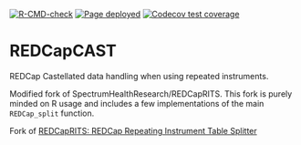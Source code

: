 <!-- badges: start -->
[![R-CMD-check](https://github.com/agdamsbo/REDCapCAST/actions/workflows/R-CMD-check.yaml/badge.svg)](https://github.com/agdamsbo/REDCapCAST/actions/workflows/R-CMD-check.yaml)
[![Page deployed](https://github.com/agdamsbo/REDCapCAST/actions/workflows/pages/pages-build-deployment/badge.svg)](https://github.com/agdamsbo/REDCapCAST/actions/workflows/pages/pages-build-deployment)
[![Codecov test coverage](https://codecov.io/gh/agdamsbo/REDCapCAST/branch/master/graph/badge.svg)](https://app.codecov.io/gh/agdamsbo/REDCapCAST?branch=master)
<!-- badges: end -->

# REDCapCAST
REDCap Castellated data handling when using repeated instruments.

Modified fork of SpectrumHealthResearch/REDCapRITS. This fork is purely minded on R usage and includes a few implementations of the main `REDCap_split` function.

Fork of [REDCapRITS: REDCap Repeating Instrument Table Splitter](https://github.com/SpectrumHealthResearch/REDCapRITS)

